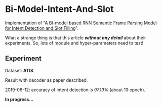 # Bi-Model-Intent-And-Slot
Implementation of "[A Bi-model based RNN Semantic Frame Parsing Model for Intent Detection and Slot Filling](https://arxiv.org/abs/1812.10235)".

What a strange thing is that this article  ***without any detail*** about their experiments. So, lots of module and hyper-parameters need to test! 



## Experiment

Dataset: **ATIS**.

Result with decoder as paper described.

2019-06-12: accuracy of intent detection is  *97.19%*  (about 10 epoch).



**In progress...**